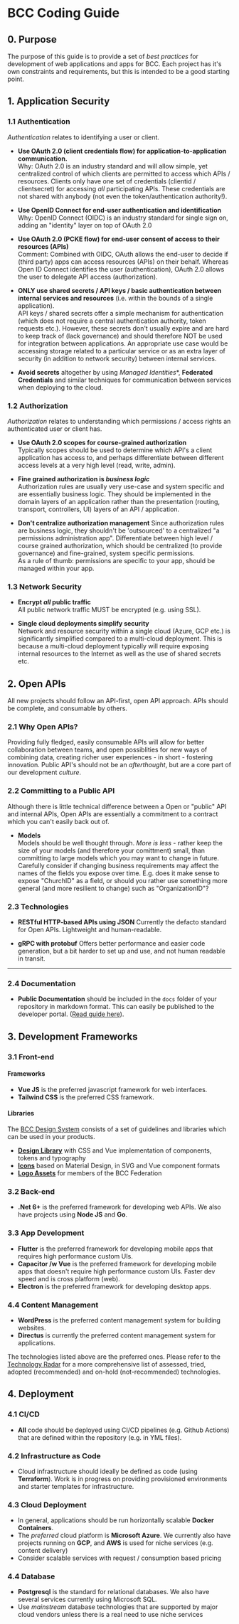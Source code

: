 # BCC Coding Guide

## 0. Purpose
The purpose of this guide is to provide a set of _best practices_ for development of web applications and apps for BCC. Each project has it's own constraints and requirements, but this is intended to be a good starting point.


## 1. Application Security

### 1.1 Authentication 
_Authentication_ relates to identifying a user or client.

* **Use OAuth 2.0 (client credentials flow) for application-to-application communication.**  
  Why: OAuth 2.0 is an industry standard and will allow simple, yet centralized control of which clients are permitted to access which APIs / resources. Clients only have one set of credentials (clientid / clientsecret) for accessing _all_ participating APIs. These credentials are not shared with anybody (not even the token/authentication authority!).

* **Use OpenID Connect for end-user authentication and identification**  
  Why: OpenID Connect (OIDC) is an industry standard for single sign on, adding an "identity" layer on top of OAuth 2.0
 
* **Use OAuth 2.0 (PCKE flow) for end-user consent of access to their resources (APIs)**  
  Comment: Combined with OIDC, OAuth allows the end-user to decide if (third party) apps can access resources (APIs) on their behalf. Whereas Open ID Connect identifies the user (authentication), OAuth 2.0 allows the user to delegate API access (authorization).
  
* **ONLY use shared secrets / API keys / basic authentication between internal services and resources** (i.e. within the bounds of a single application).  
  API keys / shared secrets offer a simple mechanism for authentication (which does not require a central authentication authority, token requests etc.). However, these secrets don't usually expire and are hard to keep track of (lack governance) and should therefore NOT be used for integration between applications. An appropriate use case would be accessing storage related to a particular service or as an extra layer of security (in addition to network security) between internal services.

* **Avoid secrets** altogether by using *Managed Identities**, **Federated Credentials** and similar techniques for communication between services when deploying to the cloud.


### 1.2 Authorization
_Authorization_ relates to understanding which permissions / access rights an authenticated user or client has.

* **Use OAuth 2.0 scopes for course-grained authorization**  
  Typically scopes should be used to determine which API's a client application has access to, and perhaps differentiate between different access levels at a very high level (read, write, admin).
  
* **Fine grained authorization is _business logic_**  
 Authorization rules are usually very use-case and system specific and are essentially business logic. They should be implemented in the domain layers of an application rather than the presentation (routing, transport, controllers, UI) layers of an API / application. 

* **Don't centralize authorization management**
Since authorization rules are business logic, they shouldn't be 'outsourced' to a centralized "a permissions administration app". Differentiate between high level / course grained authorization, which should be centralized (to provide governance) and fine-grained, system specific permissions.  
As a rule of thumb: permissions are specific to your app, should be managed within your app.


### 1.3 Network Security

* **Encrypt _all_ public traffic**  
All public network traffic MUST be encrypted (e.g. using SSL).

* **Single cloud deployments simplify security**  
Network and resource security within a single cloud (Azure, GCP etc.) is significantly simplified compared to a multi-cloud deployment. This is because a multi-cloud deployment typically will require exposing internal resources to the Internet as well as the use of shared secrets etc. 


## 2. Open APIs
All new projects should follow an API-first, open API approach. APIs should be complete, and consumable by others.

### 2.1 Why Open APIs?
 Providing fully fledged, easily consumable APIs will allow for better collaboration between teams, and open possiblities for new ways of combining data, creating richer user experiences - in short - fostering innovation. Public API's should not be an _afterthought_, but are a core part of our development _culture_.

### 2.2 Committing to a Public API
Although there is little technical difference between a Open or "public" API and internal APIs, Open APIs are essentially a commitment to a contract which you can't easily back out of.

* **Models**  
Models should be well thought through. _More is less_ - rather keep the size of your models (and therefore your comittment) small, than committing to large models which you may want to change in future. Carefully consider if changing business requirements may affect the names of the fields you expose over time. E.g. does it make sense to expose "ChurchID" as a field, or should you rather use something more general (and more resilient to change) such as "OrganizationID"?

### 2.3 **Technologies**
* **RESTful HTTP-based APIs using JSON**
Currently the defacto standard for Open APIs. Lightweight and human-readable.

* **gRPC with protobuf**
Offers better performance and easier code generation, but a bit harder to set up and use, and not human readable in transit.

* ** **

### 2.4 Documentation
* **Public Documentation** should be included in the `docs` folder of your repository in markdown format. This can easily be published to the developer portal. ([Read guide here](https://developer.bcc.no/bcc-documentation-base/deploying-site/#publishing-documentation)).


## 3. Development Frameworks

### 3.1 Front-end
#### Frameworks
* **Vue JS** is the preferred javascript framework for web interfaces. 
* **Tailwind CSS** is the preferred CSS framework. 

#### Libraries
The [BCC Design System](https://github.com/bcc-code/bcc-design) consists of a set of guidelines and libraries which can be used in your products.

* **[Design Library](https://developer.bcc.no/bcc-design/design-library/)** with CSS and Vue implementation of components, tokens and typography
* **[Icons](https://developer.bcc.no/bcc-design/icons/)** based on Material Design, in SVG and Vue component formats
* **[Logo Assets](https://developer.bcc.no/bcc-design/logos.html)** for members of the BCC Federation

### 3.2 Back-end
* **.Net 6+** is the preferred framework for developing web APIs. We also have projects using **Node JS** and **Go**.

### 3.3 App Development
* **Flutter** is the preferred framework for developing mobile apps that requires high performance custom UIs.
* **Capacitor /w Vue** is the preferred framework for developing mobile apps that doesn't require high performance custom UIs. Faster dev speed and is cross platform (web).
* **Electron** is the preferred framework for developing desktop apps.

### 4.4 Content Management
* **WordPress** is the preferred content management system for building websites.
* **Directus** is currently the preferred content management system for applications.


The technologies listed above are the preferred ones. Please refer to the [Technology Radar](./tech-radar.md) for a more comprehensive list of assessed, tried, adopted (recommended) and on-hold (not-recommended) technologies.


## 4. Deployment

### 4.1 CI/CD
* **All** code should be deployed using CI/CD pipelines (e.g. Github Actions) that are defined within the repository (e.g. in YML files). 

### 4.2 Infrastructure as Code
* Cloud infrastructure should ideally be defined as code (using **Terraform**). Work is in progress on providing provisioned environments and starter templates for infrastructure.

### 4.3 Cloud Deployment
* In general, applications should be run horizontally scalable **Docker Containers**.
* The *preferred* cloud platform is **Microsoft Azure**. We currently also have projects running on **GCP**, and **AWS** is used for niche services (e.g. content delivery)
* Consider scalable services with request / consumption based pricing

### 4.4 Database
* **Postgresql** is the standard for relational databases. We also have several services currently using Microsoft SQL.
* Use *mainstream* database technologies that are supported by major cloud vendors unless there is a real need to use niche services

